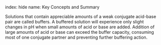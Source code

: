 index: hide
name: Key Concepts and Summary

Solutions that contain appreciable amounts of a weak conjugate acid-base pair are called buffers. A buffered solution will experience only slight changes in pH when small amounts of acid or base are added. Addition of large amounts of acid or base can exceed the buffer capacity, consuming most of one conjugate partner and preventing further buffering action.
